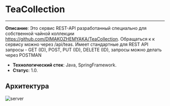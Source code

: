 # TeaCollection
----------------
**Описание**:  Это сервис REST-API разработанный специально для собственной чайной коллекции https://github.com/DIMAKOZHEMYAKA/TeaCollection.
Обращаться к к сервису можно через /api/teas.
Имеет стандартные для REST API запросы - GET (ID), POST, PUT (ID), DELETE (ID), запросы можно делать через POSTMAN
 - **Технологический стек**: Java, SpringFramework.
 - **Статус**:  1.0.


## Архитектура

![server](https://github.com/user-attachments/assets/628509c8-affd-4920-9711-fecfa3be829a)

